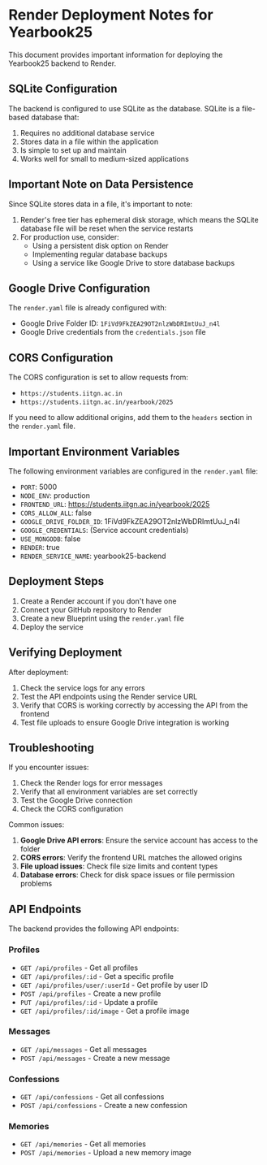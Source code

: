 # Render Deployment Notes for Yearbook25

This document provides important information for deploying the Yearbook25 backend to Render.

## SQLite Configuration

The backend is configured to use SQLite as the database. SQLite is a file-based database that:

1. Requires no additional database service
2. Stores data in a file within the application
3. Is simple to set up and maintain
4. Works well for small to medium-sized applications

## Important Note on Data Persistence

Since SQLite stores data in a file, it's important to note:

1. Render's free tier has ephemeral disk storage, which means the SQLite database file will be reset when the service restarts
2. For production use, consider:
   - Using a persistent disk option on Render
   - Implementing regular database backups
   - Using a service like Google Drive to store database backups

## Google Drive Configuration

The `render.yaml` file is already configured with:

- Google Drive Folder ID: `1FiVd9FkZEA29OT2nlzWbDRImtUuJ_n4l`
- Google Drive credentials from the `credentials.json` file

## CORS Configuration

The CORS configuration is set to allow requests from:
- `https://students.iitgn.ac.in`
- `https://students.iitgn.ac.in/yearbook/2025`

If you need to allow additional origins, add them to the `headers` section in the `render.yaml` file.

## Important Environment Variables

The following environment variables are configured in the `render.yaml` file:

- `PORT`: 5000
- `NODE_ENV`: production
- `FRONTEND_URL`: https://students.iitgn.ac.in/yearbook/2025
- `CORS_ALLOW_ALL`: false
- `GOOGLE_DRIVE_FOLDER_ID`: 1FiVd9FkZEA29OT2nlzWbDRImtUuJ_n4l
- `GOOGLE_CREDENTIALS`: (Service account credentials)
- `USE_MONGODB`: false
- `RENDER`: true
- `RENDER_SERVICE_NAME`: yearbook25-backend

## Deployment Steps

1. Create a Render account if you don't have one
2. Connect your GitHub repository to Render
3. Create a new Blueprint using the `render.yaml` file
4. Deploy the service

## Verifying Deployment

After deployment:

1. Check the service logs for any errors
2. Test the API endpoints using the Render service URL
3. Verify that CORS is working correctly by accessing the API from the frontend
4. Test file uploads to ensure Google Drive integration is working

## Troubleshooting

If you encounter issues:

1. Check the Render logs for error messages
2. Verify that all environment variables are set correctly
3. Test the Google Drive connection
4. Check the CORS configuration

Common issues:

1. **Google Drive API errors**: Ensure the service account has access to the folder
2. **CORS errors**: Verify the frontend URL matches the allowed origins
3. **File upload issues**: Check file size limits and content types
4. **Database errors**: Check for disk space issues or file permission problems

## API Endpoints

The backend provides the following API endpoints:

### Profiles
- `GET /api/profiles` - Get all profiles
- `GET /api/profiles/:id` - Get a specific profile
- `GET /api/profiles/user/:userId` - Get profile by user ID
- `POST /api/profiles` - Create a new profile
- `PUT /api/profiles/:id` - Update a profile
- `GET /api/profiles/:id/image` - Get a profile image

### Messages
- `GET /api/messages` - Get all messages
- `POST /api/messages` - Create a new message

### Confessions
- `GET /api/confessions` - Get all confessions
- `POST /api/confessions` - Create a new confession

### Memories
- `GET /api/memories` - Get all memories
- `POST /api/memories` - Upload a new memory image
